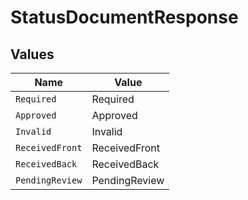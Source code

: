 # StatusDocumentResponse


## Values

| Name            | Value           |
| --------------- | --------------- |
| `Required`      | Required        |
| `Approved`      | Approved        |
| `Invalid`       | Invalid         |
| `ReceivedFront` | ReceivedFront   |
| `ReceivedBack`  | ReceivedBack    |
| `PendingReview` | PendingReview   |